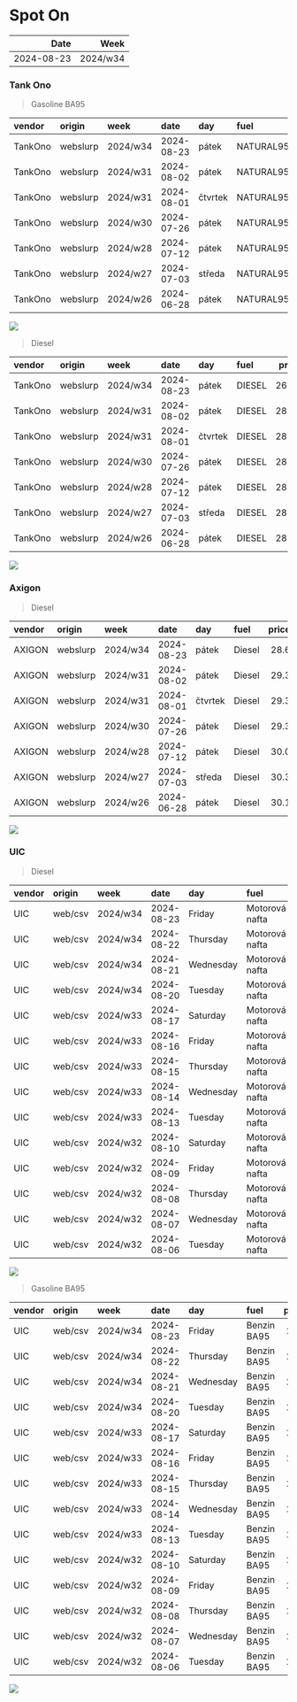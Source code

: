 Spot On
================

|       Date |     Week |
|-----------:|---------:|
| 2024-08-23 | 2024/w34 |

### Tank Ono

> Gasoline BA95

| vendor  | origin   | week     | date       | day     | fuel      | price | PriceVAT |
|:--------|:---------|:---------|:-----------|:--------|:----------|------:|---------:|
| TankOno | webslurp | 2024/w34 | 2024-08-23 | pátek   | NATURAL95 | 28.84 |     34.9 |
| TankOno | webslurp | 2024/w31 | 2024-08-02 | pátek   | NATURAL95 | 29.67 |     35.9 |
| TankOno | webslurp | 2024/w31 | 2024-08-01 | čtvrtek | NATURAL95 | 29.67 |     35.9 |
| TankOno | webslurp | 2024/w30 | 2024-07-26 | pátek   | NATURAL95 | 30.17 |     36.5 |
| TankOno | webslurp | 2024/w28 | 2024-07-12 | pátek   | NATURAL95 | 30.50 |     36.9 |
| TankOno | webslurp | 2024/w27 | 2024-07-03 | středa  | NATURAL95 | 30.17 |     36.5 |
| TankOno | webslurp | 2024/w26 | 2024-06-28 | pátek   | NATURAL95 | 29.67 |     35.9 |

<img src="SpotOn_files/figure-gfm/tono-ba95-1.png" style="display: block; margin: auto auto auto 0;" />

> Diesel

| vendor  | origin   | week     | date       | day     | fuel   | price | PriceVAT |
|:--------|:---------|:---------|:-----------|:--------|:-------|------:|---------:|
| TankOno | webslurp | 2024/w34 | 2024-08-23 | pátek   | DIESEL | 26.86 |     32.5 |
| TankOno | webslurp | 2024/w31 | 2024-08-02 | pátek   | DIESEL | 28.02 |     33.9 |
| TankOno | webslurp | 2024/w31 | 2024-08-01 | čtvrtek | DIESEL | 28.02 |     33.9 |
| TankOno | webslurp | 2024/w30 | 2024-07-26 | pátek   | DIESEL | 28.51 |     34.5 |
| TankOno | webslurp | 2024/w28 | 2024-07-12 | pátek   | DIESEL | 28.84 |     34.9 |
| TankOno | webslurp | 2024/w27 | 2024-07-03 | středa  | DIESEL | 28.51 |     34.5 |
| TankOno | webslurp | 2024/w26 | 2024-06-28 | pátek   | DIESEL | 28.02 |     33.9 |

<img src="SpotOn_files/figure-gfm/tono-diesel-1.png" style="display: block; margin: auto auto auto 0;" />

### Axigon

> Diesel

| vendor | origin   | week     | date       | day     | fuel   | price | PriceVAT |
|:-------|:---------|:---------|:-----------|:--------|:-------|------:|---------:|
| AXIGON | webslurp | 2024/w34 | 2024-08-23 | pátek   | Diesel |  28.6 |     34.6 |
| AXIGON | webslurp | 2024/w31 | 2024-08-02 | pátek   | Diesel |  29.3 |     35.5 |
| AXIGON | webslurp | 2024/w31 | 2024-08-01 | čtvrtek | Diesel |  29.3 |     35.5 |
| AXIGON | webslurp | 2024/w30 | 2024-07-26 | pátek   | Diesel |  29.3 |     35.5 |
| AXIGON | webslurp | 2024/w28 | 2024-07-12 | pátek   | Diesel |  30.0 |     36.3 |
| AXIGON | webslurp | 2024/w27 | 2024-07-03 | středa  | Diesel |  30.3 |     36.7 |
| AXIGON | webslurp | 2024/w26 | 2024-06-28 | pátek   | Diesel |  30.1 |     36.4 |

<img src="SpotOn_files/figure-gfm/axigon-diesel-1.png" style="display: block; margin: auto auto auto 0;" />

### UIC

> Diesel

| vendor | origin  | week     | date       | day       | fuel           | price | priceVAT |
|:-------|:--------|:---------|:-----------|:----------|:---------------|------:|---------:|
| UIC    | web/csv | 2024/w34 | 2024-08-23 | Friday    | Motorová nafta |  26.7 |     32.3 |
| UIC    | web/csv | 2024/w34 | 2024-08-22 | Thursday  | Motorová nafta |  26.8 |     32.4 |
| UIC    | web/csv | 2024/w34 | 2024-08-21 | Wednesday | Motorová nafta |  26.9 |     32.5 |
| UIC    | web/csv | 2024/w34 | 2024-08-20 | Tuesday   | Motorová nafta |  27.1 |     32.8 |
| UIC    | web/csv | 2024/w33 | 2024-08-17 | Saturday  | Motorová nafta |  27.2 |     32.9 |
| UIC    | web/csv | 2024/w33 | 2024-08-16 | Friday    | Motorová nafta |  27.1 |     32.8 |
| UIC    | web/csv | 2024/w33 | 2024-08-15 | Thursday  | Motorová nafta |  27.0 |     32.7 |
| UIC    | web/csv | 2024/w33 | 2024-08-14 | Wednesday | Motorová nafta |  27.1 |     32.8 |
| UIC    | web/csv | 2024/w33 | 2024-08-13 | Tuesday   | Motorová nafta |  27.0 |     32.7 |
| UIC    | web/csv | 2024/w32 | 2024-08-10 | Saturday  | Motorová nafta |  27.0 |     32.7 |
| UIC    | web/csv | 2024/w32 | 2024-08-09 | Friday    | Motorová nafta |  27.0 |     32.7 |
| UIC    | web/csv | 2024/w32 | 2024-08-08 | Thursday  | Motorová nafta |  26.9 |     32.5 |
| UIC    | web/csv | 2024/w32 | 2024-08-07 | Wednesday | Motorová nafta |  27.0 |     32.7 |
| UIC    | web/csv | 2024/w32 | 2024-08-06 | Tuesday   | Motorová nafta |  27.4 |     33.2 |

<img src="SpotOn_files/figure-gfm/uic-diesel-1.png" style="display: block; margin: auto auto auto 0;" />

> Gasoline BA95

| vendor | origin  | week     | date       | day       | fuel        | price | priceVAT |
|:-------|:--------|:---------|:-----------|:----------|:------------|------:|---------:|
| UIC    | web/csv | 2024/w34 | 2024-08-23 | Friday    | Benzin BA95 |  28.6 |     34.6 |
| UIC    | web/csv | 2024/w34 | 2024-08-22 | Thursday  | Benzin BA95 |  28.9 |     35.0 |
| UIC    | web/csv | 2024/w34 | 2024-08-21 | Wednesday | Benzin BA95 |  29.0 |     35.1 |
| UIC    | web/csv | 2024/w34 | 2024-08-20 | Tuesday   | Benzin BA95 |  29.2 |     35.3 |
| UIC    | web/csv | 2024/w33 | 2024-08-17 | Saturday  | Benzin BA95 |  29.2 |     35.3 |
| UIC    | web/csv | 2024/w33 | 2024-08-16 | Friday    | Benzin BA95 |  29.3 |     35.5 |
| UIC    | web/csv | 2024/w33 | 2024-08-15 | Thursday  | Benzin BA95 |  29.3 |     35.5 |
| UIC    | web/csv | 2024/w33 | 2024-08-14 | Wednesday | Benzin BA95 |  29.4 |     35.6 |
| UIC    | web/csv | 2024/w33 | 2024-08-13 | Tuesday   | Benzin BA95 |  29.3 |     35.5 |
| UIC    | web/csv | 2024/w32 | 2024-08-10 | Saturday  | Benzin BA95 |  29.3 |     35.5 |
| UIC    | web/csv | 2024/w32 | 2024-08-09 | Friday    | Benzin BA95 |  29.2 |     35.3 |
| UIC    | web/csv | 2024/w32 | 2024-08-08 | Thursday  | Benzin BA95 |  29.2 |     35.3 |
| UIC    | web/csv | 2024/w32 | 2024-08-07 | Wednesday | Benzin BA95 |  29.1 |     35.2 |
| UIC    | web/csv | 2024/w32 | 2024-08-06 | Tuesday   | Benzin BA95 |  29.4 |     35.6 |

<img src="SpotOn_files/figure-gfm/uic-ba95-1.png" style="display: block; margin: auto auto auto 0;" />
